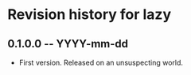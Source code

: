 # Revision history for lazy

## 0.1.0.0 -- YYYY-mm-dd

* First version. Released on an unsuspecting world.

